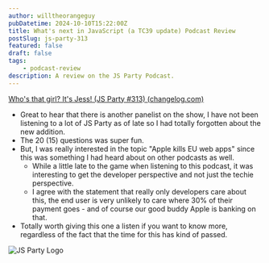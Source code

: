 ```yaml
---
author: willtheorangeguy
pubDatetime: 2024-10-10T15:22:00Z
title: What's next in JavaScript (a TC39 update) Podcast Review
postSlug: js-party-313
featured: false
draft: false
tags:
    - podcast-review
description: A review on the JS Party Podcast.
---
```


[Who's that girl? It's Jess! (JS Party #313) (changelog.com)](https://changelog.com/jsparty/313)

-   Great to hear that there is another panelist on the show, I have not been listening to a lot of JS Party as of late so I had totally forgotten about the new addition.
-   The 20 (15) questions was super fun.
-   But, I was really interested in the topic "Apple kills EU web apps" since this was something I had heard about on other podcasts as well.
    -   While a little late to the game when listening to this podcast, it was interesting to get the developer perspective and not just the techie perspective.
    -   I agree with the statement that really only developers care about this, the end user is very unlikely to care where 30% of their payment goes - and of course our good buddy Apple is banking on that.
-   Totally worth giving this one a listen if you want to know more, regardless of the fact that the time for this has kind of passed.

![JS Party Logo](https://is1-ssl.mzstatic.com/image/thumb/Podcasts113/v4/8e/31/88/8e318808-56a6-b897-6f98-71cf214b54a3/mza_7508458937281322007.png/300x300bb.webp)
